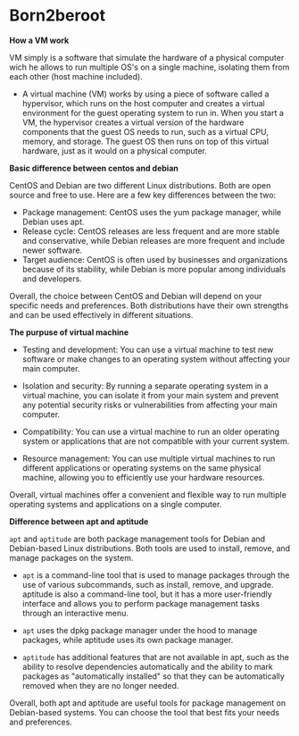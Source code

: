 # Born2beroot

**How a VM work**

VM simply is a software that simulate the hardware of a physical computer wich he allows to run multiple OS's on a single machine, isolating them from each other (host machine included).

- A virtual machine (VM) works by using a piece of software called a hypervisor, which runs on the host computer and creates a virtual environment for the guest operating system to run in. When you start a VM, the hypervisor creates a virtual version of the hardware components that the guest OS needs to run, such as a virtual CPU, memory, and storage. The guest OS then runs on top of this virtual hardware, just as it would on a physical computer.

**Basic difference between centos and debian**

CentOS and Debian are two different Linux distributions. Both are open source and free to use. Here are a few key differences between the two:

- Package management: CentOS uses the yum package manager, while Debian uses apt.
- Release cycle: CentOS releases are less frequent and are more stable and conservative, while Debian releases are more frequent and include newer software.
- Target audience: CentOS is often used by businesses and organizations because of its stability, while Debian is more popular among individuals and developers.

Overall, the choice between CentOS and Debian will depend on your specific needs and preferences. Both distributions have their own strengths and can be used effectively in different situations.

**The purpuse of virtual machine**

- Testing and development: You can use a virtual machine to test new software or make changes to an operating system without affecting your main computer.

- Isolation and security: By running a separate operating system in a virtual machine, you can isolate it from your main system and prevent any potential security risks or vulnerabilities from affecting your main computer.

- Compatibility: You can use a virtual machine to run an older operating system or applications that are not compatible with your current system.
- Resource management: You can use multiple virtual machines to run different applications or operating systems on the same physical machine, allowing you to efficiently use your hardware resources.

Overall, virtual machines offer a convenient and flexible way to run multiple operating systems and applications on a single computer.

**Difference between apt and aptitude**

`apt` and `aptitude` are both package management tools for Debian and Debian-based Linux distributions. Both tools are used to install, remove, and manage packages on the system.

- `apt` is a command-line tool that is used to manage packages through the use of various subcommands, such as install, remove, and upgrade. aptitude is also a command-line tool, but it has a more user-friendly interface and allows you to perform package management tasks through an interactive menu.

- `apt` uses the dpkg package manager under the hood to manage packages, while aptitude uses its own package manager.

- `aptitude` has additional features that are not available in apt, such as the ability to resolve dependencies automatically and the ability to mark packages as "automatically installed" so that they can be automatically removed when they are no longer needed.

Overall, both apt and aptitude are useful tools for package management on Debian-based systems. You can choose the tool that best fits your needs and preferences.

